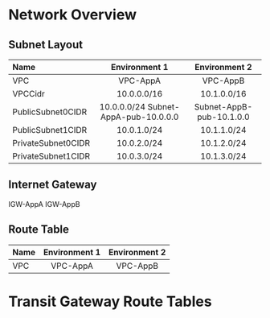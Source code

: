 # Network Overview


## Subnet Layout
Name               | Environment 1 | Environment 2 |
:--|:--:|:--:|
VPC                | VPC-AppA     | VPC-AppB
VPCCidr            | 10.0.0.0/16  | 10.1.0.0/16
PublicSubnet0CIDR  | 10.0.0.0/24  Subnet-AppA-pub-10.0.0.0 | Subnet-AppB-pub-10.1.0.0 | 10.1.0.0/24 
PublicSubnet1CIDR  | 10.0.1.0/24  | 10.1.1.0/24 
PrivateSubnet0CIDR | 10.0.2.0/24  | 10.1.2.0/24 
PrivateSubnet1CIDR | 10.0.3.0/24  | 10.1.3.0/24 

## Internet Gateway
IGW-AppA
IGW-AppB

## Route Table
Name               | Environment 1 | Environment 2 |
:--|:--:|:--:|
VPC                | VPC-AppA      | VPC-AppB


# Transit Gateway Route Tables


